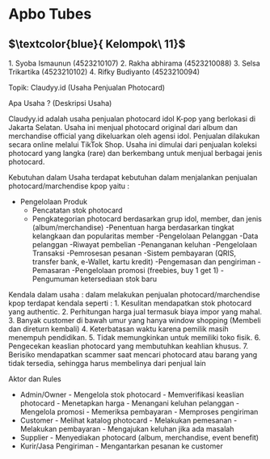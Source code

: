 # Apbo Tubes

## $\textcolor{blue}{ Kelompok\ 11}$

1.⁠ ⁠Syoba Ismaunun (4523210107)
2.⁠ ⁠Rakha abhirama (4523210088)
3.⁠ ⁠Selsa Trikartika (4523210102)
4.⁠ ⁠Rifky Budiyanto (4523210094)

Topik: Claudyy.id (Usaha Penjualan Photocard)

Apa Usaha ? (Deskripsi Usaha)

Claudyy.id adalah usaha penjualan photocard idol K-pop yang berlokasi di Jakarta Selatan. Usaha ini menjual photocard original dari album dan merchandise official yang dikeluarkan oleh agensi idol. Penjualan dilakukan secara online melalui TikTok Shop. Usaha ini dimulai dari penjualan koleksi photocard yang langka (rare) dan berkembang untuk menjual berbagai jenis photocard.

Kebutuhan dalam Usaha 
terdapat kebutuhan dalam menjalankan penjualan photocard/marchendise kpop yaitu :
- Pengelolaan Produk
    - Pencatatan stok photocard
    - Pengkategorian photocard berdasarkan grup idol, member, dan jenis (album/merchandise)
    -Penentuan harga berdasarkan tingkat kelangkaan dan popularitas member
-Pengelolaan Pelanggan
    -Data pelanggan
    -Riwayat pembelian
    -Penanganan keluhan
-Pengelolaan Transaksi
    -Pemrosesan pesanan
    -Sistem pembayaran (QRIS, transfer bank, e-Wallet, kartu kredit)
    -Pengemasan dan pengiriman
-Pemasaran
    -Pengelolaan promosi (freebies, buy 1 get 1)
    -Pengumuman ketersediaan stok baru

Kendala dalam usaha :
dalam melakukan penjualan photocard/marchendise kpop terdapat kendala seperti :
    1. Kesulitan mendapatkan stok photocard yang authentic.
    2. Perhitungan harga jual termasuk biaya impor yang mahal.
    3. Banyak customer di bawah umur yang hanya window shopping (Membeli dan direturn kembali)
    4. Keterbatasan waktu karena pemilik masih menempuh pendidikan.
    5. Tidak memungkinkan untuk memiliki toko fisik.
    6. Pengecekan keaslian photocard yang membutuhkan keahlian khusus.
    7. Berisiko mendapatkan scammer saat mencari photocard atau barang yang tidak tersedia, sehingga harus membelinya dari penjual lain

Aktor dan Rules

- Admin/Owner
      - Mengelola stok photocard
      - Memverifikasi keaslian photocard
      - Menetapkan harga
      - Menangani keluhan pelanggan
      - Mengelola promosi
      - Memeriksa pembayaran
      - Memproses pengiriman
- Customer
      - Melihat katalog photocard
      - Melakukan pemesanan
      - Melakukan pembayaran
      - Mengajukan keluhan jika ada masalah
- Supplier
      - Menyediakan photocard (album, merchandise, event benefit)
- Kurir/Jasa Pengiriman
      - Mengantarkan pesanan ke customer


